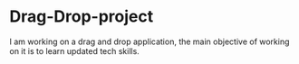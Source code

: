 # Drag-Drop-project
I am working on a drag and drop application, the main objective of working on it is to learn  updated tech skills.
